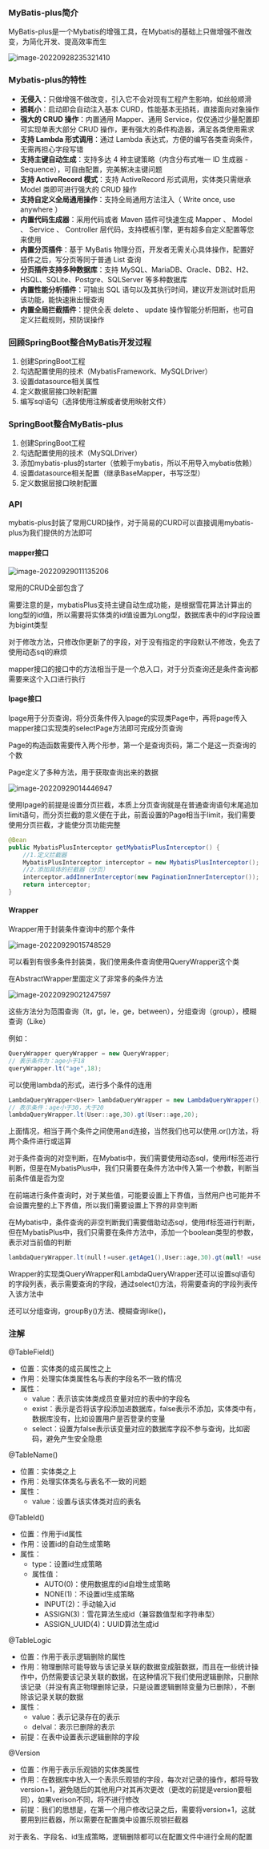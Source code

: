 ### MyBatis-plus简介

MyBatis-plus是一个Mybatis的增强工具，在Mybatis的基础上只做增强不做改变，为简化开发、提高效率而生

![image-20220928235321410](E:\Pictures\Typora\image-20220928235321410.png)

### Mybatis-plus的特性

- **无侵入**：只做增强不做改变，引入它不会对现有工程产生影响，如丝般顺滑
- **损耗小**：启动即会自动注入基本 CURD，性能基本无损耗，直接面向对象操作
- **强大的 CRUD 操作**：内置通用 Mapper、通用 Service，仅仅通过少量配置即可实现单表大部分 CRUD 操作，更有强大的条件构造器，满足各类使用需求
- **支持 Lambda 形式调用**：通过 Lambda 表达式，方便的编写各类查询条件，无需再担心字段写错
- **支持主键自动生成**：支持多达 4 种主键策略（内含分布式唯一 ID 生成器 - Sequence），可自由配置，完美解决主键问题
- **支持 ActiveRecord 模式**：支持 ActiveRecord 形式调用，实体类只需继承 Model 类即可进行强大的 CRUD 操作
- **支持自定义全局通用操作**：支持全局通用方法注入（ Write once, use anywhere ）
- **内置代码生成器**：采用代码或者 Maven 插件可快速生成 Mapper 、 Model 、 Service 、 Controller 层代码，支持模板引擎，更有超多自定义配置等您来使用
- **内置分页插件**：基于 MyBatis 物理分页，开发者无需关心具体操作，配置好插件之后，写分页等同于普通 List 查询
- **分页插件支持多种数据库**：支持 MySQL、MariaDB、Oracle、DB2、H2、HSQL、SQLite、Postgre、SQLServer 等多种数据库
- **内置性能分析插件**：可输出 SQL 语句以及其执行时间，建议开发测试时启用该功能，能快速揪出慢查询
- **内置全局拦截插件**：提供全表 delete 、 update 操作智能分析阻断，也可自定义拦截规则，预防误操作

### 回顾SpringBoot整合MyBatis开发过程

1. 创建SpringBoot工程
2. 勾选配置使用的技术（MybatisFramework、MySQLDriver）
3. 设置datasource相关属性
4. 定义数据层接口映射配置
5. 编写sql语句（选择使用注解或者使用映射文件）

### SpringBoot整合MyBatis-plus

1. 创建SpringBoot工程
2. 勾选配置使用的技术（MySQLDriver）
3. 添加mybatis-plus的starter（依赖于mybatis，所以不用导入mybatis依赖）
4. 设置datasource相关配置（继承BaseMapper，书写泛型）
5. 定义数据层接口映射配置

### API

mybatis-plus封装了常用CURD操作，对于简易的CURD可以直接调用mybatis-plus为我们提供的方法即可

#### mapper接口

![image-20220929011135206](E:\Pictures\Typora\image-20220929011135206.png)

常用的CRUD全部包含了

需要注意的是，mybatisPlus支持主键自动生成功能，是根据雪花算法计算出的long型的id值，所以需要将实体类的id值设置为Long型，数据库表中的id字段设置为bigint类型

对于修改方法，只修改你更新了的字段，对于没有指定的字段默认不修改，免去了使用动态sql的麻烦

mapper接口的接口中的方法相当于是一个总入口，对于分页查询还是条件查询都需要来这个入口进行执行

#### Ipage接口

Ipage用于分页查询，将分页条件传入Ipage的实现类Page中，再将page传入mapper接口实现类的selectPage方法即可完成分页查询

Page的构造函数需要传入两个形参，第一个是查询页码，第二个是这一页查询的个数

Page定义了多种方法，用于获取查询出来的数据

![image-20220929014446947](E:\Pictures\Typora\image-20220929014446947.png)

使用Ipage的前提是设置分页拦截，本质上分页查询就是在普通查询语句末尾追加limit语句，而分页拦截的意义便在于此，前面设置的Page相当于limit，我们需要使用分页拦截，才能使分页功能完整

```java
@Bean
public MybatisPlusInterceptor getMybatisPlusInterceptor() {
    //1.定义拦截器
    MybatisPlusInterceptor interceptor = new MybatisPlusInterceptor();
    //2.添加具体的拦截器（分页）
    interceptor.addInnerInterceptor(new PaginationInnerInterceptor());
    return interceptor;
}
```

#### Wrapper

Wrapper用于封装条件查询中的那个条件

![image-20220929015748529](E:\Pictures\Typora\image-20220929015748529.png)

可以看到有很多条件封装类，我们使用条件查询使用QueryWrapper这个类

在AbstractWrapper里面定义了非常多的条件方法

![image-20220929021247597](E:\Pictures\Typora\image-20220929021247597.png)

这些方法分为范围查询（lt，gt，le，ge，between），分组查询（group），模糊查询（Like）

例如：

```java
QueryWrapper queryWrapper = new QueryWrapper;
// 表示条件为：age小于18
queryWrapper.lt("age",18);
```

可以使用lambda的形式，进行多个条件的连用

```java
LambdaQueryWrapper<User> lambdaQueryWrapper = new LambdaQueryWrapper();
// 表示条件：age小于30，大于20
lambdaQueryWrapper.lt(User::age,30).gt(User::age,20);
```

上面情况，相当于两个条件之间使用and连接，当然我们也可以使用.or()方法，将两个条件进行或运算

对于条件查询的对空判断，在Mybatis中，我们需要使用动态sql，使用if标签进行判断，但是在MybatisPlus中，我们只需要在条件方法中传入第一个参数，判断当前条件值是否为空

在前端进行条件查询时，对于某些值，可能要设置上下界值，当然用户也可能并不会设置完整的上下界值，所以我们需要设置上下界的非空判断

在Mybatis中，条件查询的非空判断我们需要借助动态sql，使用if标签进行判断，但在MybatisPlus中，我们只需要在条件方法中，添加一个boolean类型的参数，表示对当前值的判断

```java
lambdaQueryWrapper.lt(null！=user.getAge1(),User::age,30).gt(null! =user.getAge2(),User::age,20);
```

Wrapper的实现类QueryWrapper和LambdaQueryWrapper还可以设置sql语句的字段列表，表示需要查询的字段，通过select()方法，将需要查询的字段列表传入该方法中

还可以分组查询，groupBy()方法、模糊查询like()，



### 注解

@TableField()

- 位置：实体类的成员属性之上
- 作用：处理实体类属性名与表的字段名不一致的情况
- 属性：
  - value：表示该实体类成员变量对应的表中的字段名
  - exist：表示是否将该字段添加进数据库，false表示不添加，实体类中有，数据库没有，比如设置用户是否登录的变量
  - select：设置为false表示该变量对应的数据库字段不参与查询，比如密码，避免产生安全隐患

@TableName()

- 位置：实体类之上
- 作用：处理实体类名与表名不一致的问题
- 属性：
  - value：设置与该实体类对应的表名

@TableId()

- 位置：作用于id属性
- 作用：设置id的自动生成策略
- 属性：
  - type：设置id生成策略
  - 属性值：
    - AUTO(0)：使用数据库的id自增生成策略
    - NONE(1)：不设置id生成策略
    - INPUT(2)：手动输入id
    - ASSIGN(3)：雪花算法生成id（兼容数值型和字符串型）
    - ASSIGN_UUID(4)：UUID算法生成id

@TableLogic

- 位置：作用于表示逻辑删除的属性
- 作用：物理删除可能导致与该记录关联的数据变成脏数据，而且在一些统计操作中，仍然需要该记录关联的数据，在这种情况下我们使用逻辑删除，只删除该记录（并没有真正物理删除记录，只是设置逻辑删除变量为已删除），不删除该记录关联的数据
- 属性：
  - value：表示记录存在的表示
  - delval：表示已删除的表示
- 前提：在表中设置表示逻辑删除的字段

@Version

- 位置：作用于表示乐观锁的实体类属性
- 作用：在数据库中放入一个表示乐观锁的字段，每次对记录的操作，都将导致version+1，避免随后的其他用户对其再次更改（更改的前提是version要相同），如果verison不同，将不进行修改
- 前提：我们的思想是，在第一个用户修改记录之后，需要将version+1，这就要用到拦截器，所以需要在配置类中设置乐观锁拦截器

对于表名、字段名、id生成策略，逻辑删除都可以在配置文件中进行全局的配置



